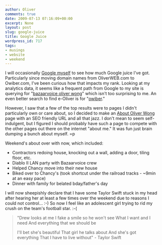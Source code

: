 ```yaml
---
author: Oliver
comments: true
date: 2009-07-13 07:16:09+00:00
excerpt: None
layout: post
slug: google-juice
title: Google Juice
wordpress_id: 717
tags:
- musings
- website
- weekend
---
```


I will occasionally <a href="http://www.google.com/search?q=oliver+wong&ie=UTF-8&oe=UTF-8">Google myself</a> to see how much Google juice I've got.  Particularly since moving domain names from OliverWEB.com to Owiber.com, I've been curious how that impacts my rank.  Looking at my analytics data, it seems like a frequent path from Google to my site is querying for "<a href="http://www.google.com/search?q=bazaarvoice+oliver+wong&ie=UTF-8&oe=UTF-8">bazaarvoice oliver wong</a>" which isn't too surprising to me.  An even better search to find e-Oliver is for "<a href="http://www.google.com/search?q=owiber&ie=UTF-8&oe=UTF-8">owiber</a>."

However, I saw that a few of the top results were to pages I didn't particularly own or care about, so I decided to make an <a href="https://www.owiber.com/oliver-wong">About Oliver Wong</a> page with an SEO friendly URL and all that jazz.  I don't mean to seem self-indulgent, but I figured I should probably have such a page to compete with the other pages out there on the internet "about me."  It was fun just brain dumping a bunch about myself. =p

Weekend's about over with now, which included:
<ul>
<li>Contractors redoing house, knocking out a wall, adding a door, tiling floor, etc.</li>
<li>Diablo II LAN party with Bazaarvoice crew</li>
<li>Helped Chancy move into their new house</li>
<li>Biked over to Chancy's (took shortcut under the railroad tracks - ~9min at an easy pace)</li>
<li>Dinner with family for belated bday/father's day</li>
</ul>

I will now sheepishly declare that I have some Taylor Swift stuck in my head after hearing her at least a few times over the weekend due to reasons I could not control... :-)  So now I feel like an adolescent girl trying to rid my crush on the team's football star. :-(

<blockquote class="lyrics">"Drew looks at me
I fake a smile so he won't see
What I want and I need
And everything that we should be

I'll bet she's beautiful
That girl he talks about
And she's got everything
That I have to live without" - Taylor Swift</blockquote>